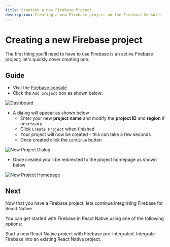 ```yaml
---
title: Creating a new Firebase Project
description: Creating a new Firebase project on the Firebase Console.
---
```


# Creating a new Firebase project

The first thing you'll need to have to use Firebase is an active Firebase project; let's quickly cover creating one.

## Guide

- Visit the [Firebase console](https://firebase.google.com/console?utm_source=invertase&utm_medium=react-native-firebase&utm_campaign=quick-start)
- Click the `Add project` box as shown below:

![Dashboard](https://i.imgur.com/ZsSH1bJ.png)

- A dialog will appear as shown below
  - Enter your new **project name** and modify the **project ID** and **region** if necessary
  - Click `Create Project` when finished
  - Your project will now be created - this can take a few seconds
  - Once created click the `Continue` button

![New Project Dialog](https://i.imgur.com/50I2bvj.png)

- Once created you'll be redirected to the project homepage as shown below

![New Project Homepage](https://i.imgur.com/vebPTf1.png)

## Next

Now that you have a Firebase project; lets continue integrating Firebase for React Native.

You can get started with Firebase in React Native using one of the following options:

<Grid columns="2">
	<Block
		title="New Projects"
		to="/quick-start/new-project"
		icon="fiber_new"
		color="#4CAF50"
	>
		Start a new React Native project with Firebase pre-integrated.
  	</Block>
	<Block
		title="Existing Projects"
		to="/quick-start/existing-project"
		icon="forward"
		color="#ffc107"
	>
		Integrate Firebase into an existing React Native project.
  	</Block>
</Grid>
